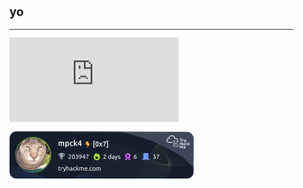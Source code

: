 ## yo
---

<iframe src="https://tryhackme.com/api/v2/badges/public-profile?userPublicId=3386064" style='border:none;'></iframe>

![tryhackme stats](https://raw.githubusercontent.com/mpck4/mpck4/master/assets/thm_propic.png)
